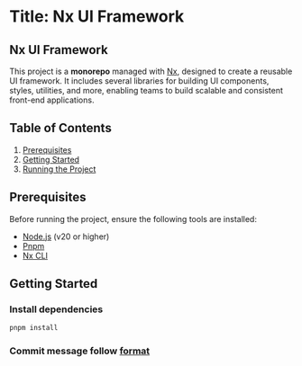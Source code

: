 # Title: Nx UI Framework

## Nx UI Framework

This project is a **monorepo** managed with [Nx](https://nx.dev), designed to create a reusable UI framework. It includes several libraries for building UI components, styles, utilities, and more, enabling teams to build scalable and consistent front-end applications.

## Table of Contents

1. [Prerequisites](#prerequisites)
2. [Getting Started](#getting-started)
3. [Running the Project](#running-the-project)

## Prerequisites

Before running the project, ensure the following tools are installed:

-   [Node.js](https://nodejs.org/) (v20 or higher)
-   [Pnpm](https://pnpm.io/)
-   [Nx CLI](https://nx.dev/getting-started/intro)

## Getting Started

### Install dependencies

```bash
pnpm install
```

### Commit message follow [format](https://semantic-release.gitbook.io/semantic-release#commit-message-format)
